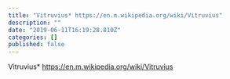 ```yaml
---
title: "Vitruvius* https://en.m.wikipedia.org/wiki/Vitruvius"
description: ""
date: "2019-06-11T16:19:28.810Z"
categories: []
published: false
---
```


Vitruvius\* https://en.m.wikipedia.org/wiki/Vitruvius
